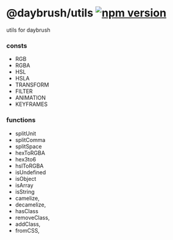 # @daybrush/utils  [![npm version](https://badge.fury.io/js/%40daybrush$2Futils.svg)](https://badge.fury.io/js/%40daybrush$2Futils)


utils for daybrush

### consts
* RGB
* RGBA
* HSL
* HSLA
* TRANSFORM
* FILTER
* ANIMATION
* KEYFRAMES

### functions
* splitUnit
* splitComma
* splitSpace
* hexToRGBA
* hex3to6
* hslToRGBA
* isUndefined
* isObject
* isArray
* isString
* camelize,
* decamelize,
* hasClass
* removeClass,
* addClass,
* fromCSS,